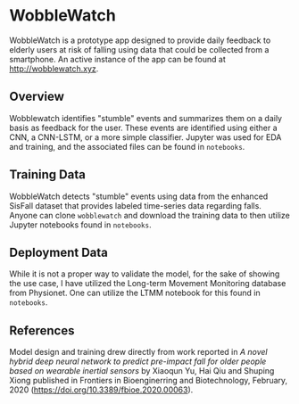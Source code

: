 # WobbleWatch
WobbleWatch is a prototype app designed to provide daily feedback to elderly users at risk of falling using data that could be collected from a smartphone. An active instance of the app can be found at http://wobblewatch.xyz. 

## Overview
Wobblewatch identifies "stumble" events and summarizes them on a daily basis as feedback for the user. These events are identified using either a CNN, a CNN-LSTM, or a more simple classifier. Jupyter was used for EDA and training, and the associated files can be found in `notebooks`.

## Training Data
WobbleWatch detects "stumble" events using data from the enhanced SisFall dataset that provides labeled time-series data regarding falls. Anyone can clone `wobblewatch` and download the training data to then utilize Jupyter notebooks found in `notebooks`. 

## Deployment Data
While it is not a proper way to validate the model, for the sake of showing the use case, I have utilized the Long-term Movement Monitoring database from Physionet. One can utilize the LTMM notebook for this found in `notebooks`.

## References
Model design and training drew directly from work reported in *A novel hybrid deep neural network to predict pre-impact fall for older people based on wearable inertial sensors* by Xiaoqun Yu, Hai Qiu and Shuping Xiong published in Frontiers in Bioenginerring and Biotechnology, February, 2020 (https://doi.org/10.3389/fbioe.2020.00063).
